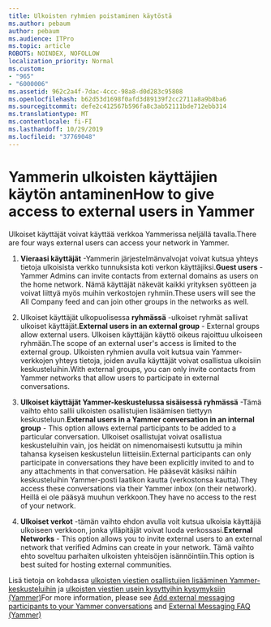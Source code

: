 ```yaml
---
title: Ulkoisten ryhmien poistaminen käytöstä
ms.author: pebaum
author: pebaum
ms.audience: ITPro
ms.topic: article
ROBOTS: NOINDEX, NOFOLLOW
localization_priority: Normal
ms.custom:
- "965"
- "6000006"
ms.assetid: 962c2a4f-7dac-4ccc-98a8-d0d283c95808
ms.openlocfilehash: b62d53d1698f0afd3d89139f2cc2711a8a9b8ba6
ms.sourcegitcommit: defe2c412567b596fa8c3ab52111bde712ebb314
ms.translationtype: MT
ms.contentlocale: fi-FI
ms.lasthandoff: 10/29/2019
ms.locfileid: "37769048"
---
```

# <a name="how-to-give-access-to-external-users-in-yammer"></a><span data-ttu-id="eafae-102">Yammerin ulkoisten käyttäjien käytön antaminen</span><span class="sxs-lookup"><span data-stu-id="eafae-102">How to give access to external users in Yammer</span></span>

<span data-ttu-id="eafae-103">Ulkoiset käyttäjät voivat käyttää verkkoa Yammerissa neljällä tavalla.</span><span class="sxs-lookup"><span data-stu-id="eafae-103">There are four ways external users can access your network in Yammer.</span></span>
  
1. <span data-ttu-id="eafae-104">**Vieraasi käyttäjät** -Yammerin järjestelmänvalvojat voivat kutsua yhteys tietoja ulkoisista verkko tunnuksista koti verkon käyttäjiksi.</span><span class="sxs-lookup"><span data-stu-id="eafae-104">**Guest users** - Yammer Admins can invite contacts from external domains as users on the home network.</span></span> <span data-ttu-id="eafae-105">Nämä käyttäjät näkevät kaikki yrityksen syötteen ja voivat liittyä myös muihin verkostojen ryhmiin.</span><span class="sxs-lookup"><span data-stu-id="eafae-105">These users will see the All Company feed and can join other groups in the networks as well.</span></span>

2. <span data-ttu-id="eafae-106">Ulkoiset käyttäjät ulkopuolisessa **ryhmässä** -ulkoiset ryhmät sallivat ulkoiset käyttäjät.</span><span class="sxs-lookup"><span data-stu-id="eafae-106">**External users in an external group** - External groups allow external users.</span></span> <span data-ttu-id="eafae-107">Ulkoisen käyttäjän käyttö oikeus rajoittuu ulkoiseen ryhmään.</span><span class="sxs-lookup"><span data-stu-id="eafae-107">The scope of an external user's access is limited to the external group.</span></span> <span data-ttu-id="eafae-108">Ulkoisten ryhmien avulla voit kutsua vain Yammer-verkkojen yhteys tietoja, joiden avulla käyttäjät voivat osallistua ulkoisiin keskusteluihin.</span><span class="sxs-lookup"><span data-stu-id="eafae-108">With external groups, you can only invite contacts from Yammer networks that allow users to participate in external conversations.</span></span>

3. <span data-ttu-id="eafae-109">**Ulkoiset käyttäjät Yammer-keskustelussa sisäisessä ryhmässä** -Tämä vaihto ehto sallii ulkoisten osallistujien lisäämisen tiettyyn keskusteluun.</span><span class="sxs-lookup"><span data-stu-id="eafae-109">**External users in a Yammer conversation in an internal group** - This option allows external participants to be added to a particular conversation.</span></span> <span data-ttu-id="eafae-110">Ulkoiset osallistujat voivat osallistua keskusteluihin vain, jos heidät on nimenomaisesti kutsuttu ja mihin tahansa kyseisen keskustelun liitteisiin.</span><span class="sxs-lookup"><span data-stu-id="eafae-110">External participants can only participate in conversations they have been explicitly invited to and to any attachments in that conversation.</span></span> <span data-ttu-id="eafae-111">He pääsevät käsiksi näihin keskusteluihin Yammer-posti laatikon kautta (verkostonsa kautta).</span><span class="sxs-lookup"><span data-stu-id="eafae-111">They access these conversations via their Yammer inbox (on their network).</span></span> <span data-ttu-id="eafae-112">Heillä ei ole pääsyä muuhun verkkoon.</span><span class="sxs-lookup"><span data-stu-id="eafae-112">They have no access to the rest of your network.</span></span>

4. <span data-ttu-id="eafae-113">**Ulkoiset verkot** -tämän vaihto ehdon avulla voit kutsua ulkoisia käyttäjiä ulkoiseen verkkoon, jonka ylläpitäjät voivat luoda verkossasi.</span><span class="sxs-lookup"><span data-stu-id="eafae-113">**External Networks** - This option allows you to invite external users to an external network that verified Admins can create in your network.</span></span> <span data-ttu-id="eafae-114">Tämä vaihto ehto soveltuu parhaiten ulkoisten yhteisöjen isännöintiin.</span><span class="sxs-lookup"><span data-stu-id="eafae-114">This option is best suited for hosting external communities.</span></span>

<span data-ttu-id="eafae-115">Lisä tietoja on kohdassa [ulkoisten viestien osallistujien lisääminen Yammer-keskusteluihin](https://docs.microsoft.com/yammer/work-with-external-users/add-external-participants) ja [ulkoisten viestien usein kysyttyihin kysymyksiin (Yammer)](https://docs.microsoft.com/yammer/work-with-external-users/external-messaging-faq)</span><span class="sxs-lookup"><span data-stu-id="eafae-115">For more information, please see [Add external messaging participants to your Yammer conversations](https://docs.microsoft.com/yammer/work-with-external-users/add-external-participants) and [External Messaging FAQ (Yammer)](https://docs.microsoft.com/yammer/work-with-external-users/external-messaging-faq)</span></span>
  